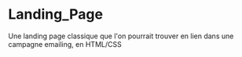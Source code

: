 # Landing_Page
Une landing page classique que l'on pourrait trouver en lien dans une campagne emailing, en HTML/CSS

